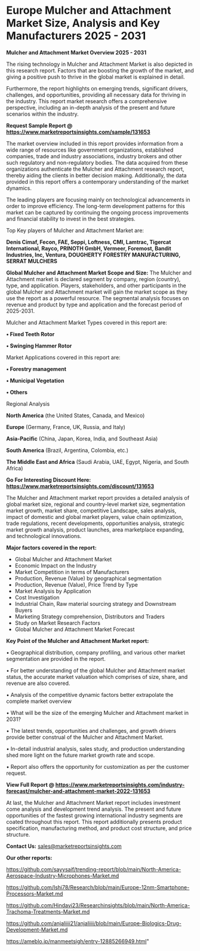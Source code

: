 # Europe Mulcher and Attachment Market Size, Analysis and Key Manufacturers 2025 - 2031

<Strong> Mulcher and Attachment Market Overview 2025 - 2031</strong>

The rising technology in Mulcher and Attachment Market is also depicted in this research report. Factors that are boosting the growth of the market, and giving a positive push to thrive in the global market is explained in detail.

Furthermore, the report highlights on emerging trends, significant drivers, challenges, and opportunities, providing all necessary data for thriving in the industry. This report market research offers a comprehensive perspective, including an in-depth analysis of the present and future scenarios within the industry.

<strong>Request Sample Report @ <a href=https://www.marketreportsinsights.com/sample/131653>https://www.marketreportsinsights.com/sample/131653</a></strong>

The market overview included in this report provides information from a wide range of resources like government organizations, established companies, trade and industry associations, industry brokers and other such regulatory and non-regulatory bodies. The data acquired from these organizations authenticate the Mulcher and Attachment research report, thereby aiding the clients in better decision making. Additionally, the data provided in this report offers a contemporary understanding of the market dynamics.

The leading players are focusing mainly on technological advancements in order to improve efficiency. The long-term development patterns for this market can be captured by continuing the ongoing process improvements and financial stability to invest in the best strategies.

Top Key players of Mulcher and Attachment Market are:

<strong>Denis Cimaf, Fecon, FAE, Seppi, Loftness, CMI, Lamtrac, Tigercat International, Rayco, PRINOTH GmbH, Vermeer, Foremost, Bandit Industries, Inc, Ventura, DOUGHERTY FORESTRY MANUFACTURING, SERRAT MULCHERS</strong>

<strong><b>Global Mulcher and Attachment Market Scope and Size:</b></strong>
The Mulcher and Attachment market is declared segment by company, region (country), type, and application. Players, stakeholders, and other participants in the global Mulcher and Attachment market will gain the market scope as they use the report as a powerful resource. The segmental analysis focuses on revenue and product by type and application and the forecast period of 2025-2031.

Mulcher and Attachment Market Types covered in this report are:

<strong>• Fixed Teeth Rotor

• Swinging Hammer Rotor</strong>

Market Applications covered in this report are:

<strong>• Forestry management

• Municipal Vegetation

• Others</strong> 

Regional Analysis

<strong>North America</strong> (the United States, Canada, and Mexico)

<strong>Europe</strong> (Germany, France, UK, Russia, and Italy)

<strong>Asia-Pacific</strong> (China, Japan, Korea, India, and Southeast Asia)

<strong>South America</strong> (Brazil, Argentina, Colombia, etc.)

<strong>The Middle East and Africa</strong> (Saudi Arabia, UAE, Egypt, Nigeria, and South Africa)

<strong>Go For Interesting Discount Here: <a href=https://www.marketreportsinsights.com/discount/131653>https://www.marketreportsinsights.com/discount/131653</a></strong>

The Mulcher and Attachment market report provides a detailed analysis of global market size, regional and country-level market size, segmentation market growth, market share, competitive Landscape, sales analysis, impact of domestic and global market players, value chain optimization, trade regulations, recent developments, opportunities analysis, strategic market growth analysis, product launches, area marketplace expanding, and technological innovations.

<strong><b>Major factors covered in the report:</b></strong>
<ul>
  <li>Global Mulcher and Attachment Market </li>
  <li>Economic Impact on the Industry</li>
  <li>Market Competition in terms of Manufacturers</li>
  <li>Production, Revenue (Value) by geographical segmentation</li>
  <li>Production, Revenue (Value), Price Trend by Type</li>
  <li>Market Analysis by Application</li>
  <li>Cost Investigation</li>
  <li>Industrial Chain, Raw material sourcing strategy and Downstream Buyers</li>
  <li>Marketing Strategy comprehension, Distributors and Traders</li>
  <li>Study on Market Research Factors</li>
  <li>Global Mulcher and Attachment Market Forecast</li>
</ul>

<strong><b>Key Point of the Mulcher and Attachment Market report:</b></strong>

• Geographical distribution, company profiling, and various other market segmentation are provided in the report.

• For better understanding of the global Mulcher and Attachment market status, the accurate market valuation which comprises of size, share, and revenue are also covered.

• Analysis of the competitive dynamic factors better extrapolate the complete market overview

• What will be the size of the emerging Mulcher and Attachment market in 2031?

• The latest trends, opportunities and challenges, and growth drivers provide better construal of the Mulcher and Attachment Market.

• In-detail industrial analysis, sales study, and production understanding shed more light on the future market growth rate and scope.

• Report also offers the opportunity for customization as per the customer request.

<strong><b>View Full Report @ <a href=https://www.marketreportsinsights.com/industry-forecast/mulcher-and-attachment-market-2022-131653>https://www.marketreportsinsights.com/industry-forecast/mulcher-and-attachment-market-2022-131653</a></b></strong>


At last, the Mulcher and Attachment Market report includes investment come analysis and development trend analysis. The present and future opportunities of the fastest growing international industry segments are coated throughout this report. This report additionally presents product specification, manufacturing method, and product cost structure, and price structure.

<strong>Contact Us:</strong>
sales@marketreportsinsights.com

<strong>Our other reports:</strong>

<a href=https://github.com/sayysaif/trending-report/blob/main/North-America-Aerospace-Industry-Microphones-Market.md>https://github.com/sayysaif/trending-report/blob/main/North-America-Aerospace-Industry-Microphones-Market.md</a>

<a href=https://github.com/Ishi78/Research/blob/main/Europe-12nm-Smartphone-Processors-Market.md>https://github.com/Ishi78/Research/blob/main/Europe-12nm-Smartphone-Processors-Market.md</a>

<a href=https://github.com/Hindavi23/Researchinsights/blob/main/North-America-Trachoma-Treatments-Market.md>https://github.com/Hindavi23/Researchinsights/blob/main/North-America-Trachoma-Treatments-Market.md</a>

<a href=https://github.com/anjaliiii21/anjaliiii/blob/main/Europe-Biologics-Drug-Development-Market.md>https://github.com/anjaliiii21/anjaliiii/blob/main/Europe-Biologics-Drug-Development-Market.md</a>

<a href=https://ameblo.jp/manmeetsigh/entry-12885266949.html>https://ameblo.jp/manmeetsigh/entry-12885266949.html</a>"
